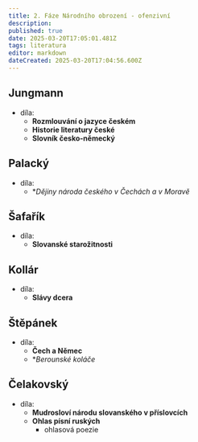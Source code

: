 ```yaml
---
title: 2. Fáze Národního obrození - ofenzivní
description: 
published: true
date: 2025-03-20T17:05:01.481Z
tags: literatura
editor: markdown
dateCreated: 2025-03-20T17:04:56.600Z
---
```


## Jungmann
- díla:
	- **Rozmlouvání o jazyce českém**
	- **Historie literatury české**
	- **Slovník česko-německý**

## Palacký
- díla:
	- **Dějiny národa českého v Čechách a v Moravě*

## Šafařík
- díla:
	- **Slovanské starožitnosti**

## Kollár
- díla:
	- **Slávy dcera**

## Štěpánek
- díla:
	- **Čech a Němec**
	- **Berounské koláče*

## Čelakovský
- díla:
	- **Mudrosloví národu slovanského v příslovcích**
	- **Ohlas písní ruských**
		- ohlasová poezie